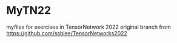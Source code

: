 # MyTN22
myfiles for exercises in TensorNetwork 2022
original branch from https://github.com/ssblee/TensorNetworks2022
